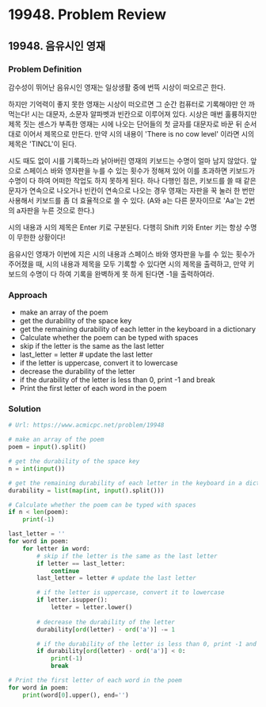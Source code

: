 # 19948. Problem Review

## 19948. 음유시인 영재

### Problem Definition
감수성이 뛰어난 음유시인 영재는 일상생활 중에 번뜩 시상이 떠오르곤 한다.

하지만 기억력이 좋지 못한 영재는 시상이 떠오르면 그 순간 컴퓨터로 기록해야만 안 까먹는다! 시는 대문자, 소문자 알파벳과 빈칸으로 이루어져 있다. 시상은 매번 훌륭하지만 제목 짓는 센스가 부족한 영재는 시에 나오는 단어들의 첫 글자를 대문자로 바꾼 뒤 순서대로 이어서 제목으로 만든다. 만약 시의 내용이 'There is no cow level' 이라면 시의 제목은 'TINCL'이 된다.

시도 때도 없이 시를 기록하느라 낡아버린 영재의 키보드는 수명이 얼마 남지 않았다. 앞으로 스페이스 바와 영자판을 누를 수 있는 횟수가 정해져 있어 이를 초과하면 키보드가 수명이 다 하여 어떠한 작업도 하지 못하게 된다. 하나 다행인 점은, 키보드를 쓸 때 같은 문자가 연속으로 나오거나 빈칸이 연속으로 나오는 경우 영재는 자판을 꾹 눌러 한 번만 사용해서 키보드를 좀 더 효율적으로 쓸 수 있다. (A와 a는 다른 문자이므로 'Aa'는 2번의 a자판을 누른 것으로 한다.)

시의 내용과 시의 제목은 Enter 키로 구분된다. 다행히 Shift 키와 Enter 키는 항상 수명이 무한한 상황이다!

음유시인 영재가 이번에 지은 시의 내용과 스페이스 바와 영자판을 누를 수 있는 횟수가 주어졌을 때, 시의 내용과 제목을 모두 기록할 수 있다면 시의 제목을 출력하고, 만약 키보드의 수명이 다 하여 기록을 완벽하게 못 하게 된다면 -1을 출력하여라. 

### Approach
- make an array of the poem
- get the durability of the space key
- get the remaining durability of each letter in the keyboard in a dictionary
- Calculate whether the poem can be typed with spaces
- skip if the letter is the same as the last letter
- last_letter = letter # update the last letter
- if the letter is uppercase, convert it to lowercase
- decrease the durability of the letter
- if the durability of the letter is less than 0, print -1 and break
- Print the first letter of each word in the poem

### Solution

```python
# Url: https://www.acmicpc.net/problem/19948

# make an array of the poem
poem = input().split()

# get the durability of the space key
n = int(input())

# get the remaining durability of each letter in the keyboard in a dictionary
durability = list(map(int, input().split()))

# Calculate whether the poem can be typed with spaces
if n < len(poem):
    print(-1)

last_letter = ''
for word in poem:
    for letter in word:
        # skip if the letter is the same as the last letter
        if letter == last_letter:
            continue
        last_letter = letter # update the last letter

        # if the letter is uppercase, convert it to lowercase
        if letter.isupper():
            letter = letter.lower()
        
        # decrease the durability of the letter
        durability[ord(letter) - ord('a')] -= 1

        # if the durability of the letter is less than 0, print -1 and break
        if durability[ord(letter) - ord('a')] < 0:
            print(-1)
            break

# Print the first letter of each word in the poem
for word in poem:
    print(word[0].upper(), end='')
```